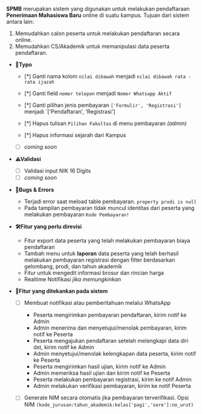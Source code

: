 
**SPMB** merupakan sistem yang digunakan untuk melakukan pendaftaraan **Penerimaan Mahasiswa Baru** online di suatu kampus. Tujuan dari sistem antara lain: 

1. Memudahkan calon peserta untuk melakukan pendaftaran secara online.
2. Memudahkan CS/Akademik untuk memanipulasi data peserta pendaftaran.


- **📝Typo**
	- [*] Ganti nama kolom `nilai dibawah` menjadi `nilai dibawah rata - rata ijazah`  
	- [*] Ganti field `nomer telepon` menjadi `Nomer Whatsapp Aktif` 
	- [*] Ganti pilihan jenis pembayaran `['Formulir', 'Registrasi']` menjadi `['Pendaftaran', 'Registrasi']

	- [*] Hapus tulisan `Pilihan Fakultas` di menu pembayaran *(admin)* 
	- [*] Hapus informasi sejarah dari Kampus
	- [ ] *coming soon* 

- **⚠Validasi**
	- [ ] Validasi input NIK 16 Digits
	- [ ] *coming soon*

- **👾Bugs & Errors**
	- Terjadi error saat meload  table pembayaran. `property prodi is null` 
	- Pada tampilan pembayaran tidak muncul identitas dari peserta yang melakukan pembayaran `Kode Pembayaran!` 
	
- **🛠Fitur yang perlu direvisi**
	- Fitur export data peserta yang telah melakukan pembayaran biaya pendaftaran
	- Tambah menu untuk **laporan** data peserta yang telah berhasil melakukan pembayaran registrasi dengan filter berdasarkan gelombang, prodi, dan tahun akademik
	- Fitur untuk mengedit informasi brosur dan rincian harga
	- Realtime Notifikasi *jika memungkinkan*
	
- **💎Fitur yang ditekankan pada sistem**
	- [ ] Membuat notifikasi atau pemberitahuan melalui WhatsApp
		- Peserta mengirimkan pembayaran pendaftaran, kirim notif ke Admin
		- Admin menerima dan menyetujui/menolak pembayaran, kirim notif ke Peserta
		- Peserta mengajukan pendaftaran setelah melengkapi data diri dst, kirim notif ke Admin
		- Admin menyetujui/menolak kelengkapan data peserta, kirim notif ke Peserta
		- Peserta mengirimkan hasil ujian, kirim notif ke Admin
		- Admin memeriksa hasil ujian dan kirim notif ke Peserta
		- Peserta melakukan pembayaran registrasi, kirim ke notif Admin
		- Admin melakukan verifikasi pembayaran, kirim ke notif Peserta
	- [ ] Generate NIM secara otomatis jika pembayaran terverifikasi. Opsi NIM `(kode_jurusan:tahun_akademik:kelas['pagi','sore']:no_urut)`
	
